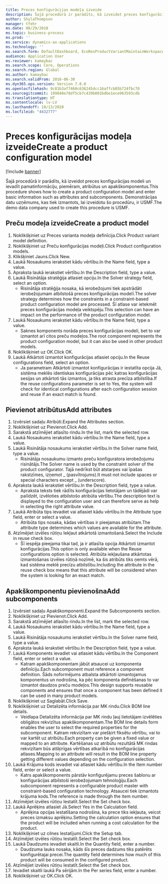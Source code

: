 ```yaml
---
title: Preces konfigurācijas modeļa izveide
description: Šajā procedūrā ir parādīts, kā izveidot preces konfigurācijas modeli un ievadīt pamatinformāciju, piemēram, atribūtus un apakškomponentus.
author: ShylaThompson
manager: tfehr
ms.date: 08/29/2018
ms.topic: business-process
ms.prod: ''
ms.service: dynamics-ax-applications
ms.technology: ''
ms.search.form: DefaultDashboard, EcoResProductVariantMaintainWorkspace, PCProductConfigurationModelListPage, PCCreateProductConfigurationModel, PCProductConfigurationModelDetails, PCBOMLineDetails
audience: Application User
ms.reviewer: kamaybac
ms.search.scope: Core, Operations
ms.search.region: Global
ms.author: kamaybac
ms.search.validFrom: 2016-06-30
ms.dyn365.ops.version: Version 7.0.0
ms.openlocfilehash: 9c81b3af7460c636245dcc16affcb05b724fbc70
ms.sourcegitcommit: 199848e78df5cb7c439b001bdbe1ece963593cdb
ms.translationtype: HT
ms.contentlocale: lv-LV
ms.lasthandoff: 10/13/2020
ms.locfileid: "4432777"
---
```

# <a name="create-a-product-configuration-model"></a><span data-ttu-id="4f91e-103">Preces konfigurācijas modeļa izveide</span><span class="sxs-lookup"><span data-stu-id="4f91e-103">Create a product configuration model</span></span>

[!include [banner](../../includes/banner.md)]

<span data-ttu-id="4f91e-104">Šajā procedūrā ir parādīts, kā izveidot preces konfigurācijas modeli un ievadīt pamatinformāciju, piemēram, atribūtus un apakškomponentus.</span><span class="sxs-lookup"><span data-stu-id="4f91e-104">This procedure shows how to create a product configuration model and enter basic information such as attributes and subcomponents.</span></span> <span data-ttu-id="4f91e-105">Demonstrācijas datu uzņēmums, kas tiek izmantots, lai izveidotu šo procedūru, ir USMF.</span><span class="sxs-lookup"><span data-stu-id="4f91e-105">The demo data company used to create this procedure is USMF.</span></span>


## <a name="create-a-product-model"></a><span data-ttu-id="4f91e-106">Preču modeļa izveide</span><span class="sxs-lookup"><span data-stu-id="4f91e-106">Create a product model</span></span>
1. <span data-ttu-id="4f91e-107">Noklikšķiniet uz Preces varianta modeļa definīcija.</span><span class="sxs-lookup"><span data-stu-id="4f91e-107">Click Product variant model definition.</span></span>
2. <span data-ttu-id="4f91e-108">Noklikšķiniet uz Preču konfigurācijas modeļi.</span><span class="sxs-lookup"><span data-stu-id="4f91e-108">Click Product configuration models.</span></span>
3. <span data-ttu-id="4f91e-109">Klikšķiniet Jauns.</span><span class="sxs-lookup"><span data-stu-id="4f91e-109">Click New.</span></span>
4. <span data-ttu-id="4f91e-110">Laukā Nosaukums ierakstiet kādu vērtību.</span><span class="sxs-lookup"><span data-stu-id="4f91e-110">In the Name field, type a value.</span></span>
5. <span data-ttu-id="4f91e-111">Apraksta laukā ierakstiet vērtību.</span><span class="sxs-lookup"><span data-stu-id="4f91e-111">In the Description field, type a value.</span></span>
6. <span data-ttu-id="4f91e-112">Laukā Risinātāja stratēģija atlasiet opciju.</span><span class="sxs-lookup"><span data-stu-id="4f91e-112">In the Solver strategy field, select an option.</span></span>
    * <span data-ttu-id="4f91e-113">Risinātāja stratēģija nosaka, kā ierobežojumi tiek apstrādāti ierobežojumam atbilstošā preces konfigurācijas modelī.</span><span class="sxs-lookup"><span data-stu-id="4f91e-113">The solver strategy determines how the constraints in a constraint-based product configuration model are processed.</span></span> <span data-ttu-id="4f91e-114">Šī atlase var ietekmēt preces konfigurācijas modeļa veiktspēju.</span><span class="sxs-lookup"><span data-stu-id="4f91e-114">This selection can have an impact on the performance of the product configuration model.</span></span>  
7. <span data-ttu-id="4f91e-115">Laukā Nosaukums ierakstiet kādu vērtību.</span><span class="sxs-lookup"><span data-stu-id="4f91e-115">In the Name field, type a value.</span></span>
    * <span data-ttu-id="4f91e-116">Saknes komponents norāda preces konfigurācijas modeli, bet to var izmantot arī citos preču modeļos.</span><span class="sxs-lookup"><span data-stu-id="4f91e-116">The root component represents the product configuration model, but it can also be used in other product models.</span></span>  
8. <span data-ttu-id="4f91e-117">Noklikšķiniet uz OK.</span><span class="sxs-lookup"><span data-stu-id="4f91e-117">Click OK.</span></span>
9. <span data-ttu-id="4f91e-118">Laukā Atkārtoti izmantot konfigurācijas atlasiet opciju.</span><span class="sxs-lookup"><span data-stu-id="4f91e-118">In the Reuse configurations field, select an option.</span></span>
    * <span data-ttu-id="4f91e-119">Ja parametram Atkārtoti izmantot konfigurācijas ir iestatīta opcija Jā, sistēma meklēs identiskas konfigurācijas pēc katras konfigurācijas sesijas un atkārtoti tās izmantos, ja tiks atrasta precīza atbilstība.</span><span class="sxs-lookup"><span data-stu-id="4f91e-119">If the reuse configurations parameter is set to Yes, the system will check for identical configurations after each configuration session and reuse if an exact match is found.</span></span>  

## <a name="add-attributes"></a><span data-ttu-id="4f91e-120">Pievienot atribūtus</span><span class="sxs-lookup"><span data-stu-id="4f91e-120">Add attributes</span></span>
1. <span data-ttu-id="4f91e-121">Izvērsiet sadaļu Atribūti.</span><span class="sxs-lookup"><span data-stu-id="4f91e-121">Expand the Attributes section.</span></span>
2. <span data-ttu-id="4f91e-122">Noklikšķiniet uz Pievienot.</span><span class="sxs-lookup"><span data-stu-id="4f91e-122">Click Add.</span></span>
3. <span data-ttu-id="4f91e-123">Sarakstā atzīmējiet atlasīto rindu.</span><span class="sxs-lookup"><span data-stu-id="4f91e-123">In the list, mark the selected row.</span></span>
4. <span data-ttu-id="4f91e-124">Laukā Nosaukums ierakstiet kādu vērtību.</span><span class="sxs-lookup"><span data-stu-id="4f91e-124">In the Name field, type a value.</span></span>
5. <span data-ttu-id="4f91e-125">Laukā Risinātāja nosaukums ierakstiet vērtību.</span><span class="sxs-lookup"><span data-stu-id="4f91e-125">In the Solver name field, type a value.</span></span>
    * <span data-ttu-id="4f91e-126">Risinātāja nosaukumu izmanto preču konfiguratora ierobežojumu risinātājs.</span><span class="sxs-lookup"><span data-stu-id="4f91e-126">The Solver name is used by the constraint solver of the product configurator.</span></span> <span data-ttu-id="4f91e-127">Tajā nedrīkst būt atstarpes vai īpašas rakstzīmes, izņemot _ (pasvītrojums).</span><span class="sxs-lookup"><span data-stu-id="4f91e-127">It must not include spaces or special characters except _ (underscore).</span></span>  
6. <span data-ttu-id="4f91e-128">Apraksta laukā ierakstiet vērtību.</span><span class="sxs-lookup"><span data-stu-id="4f91e-128">In the Description field, type a value.</span></span>
    * <span data-ttu-id="4f91e-129">Apraksta teksts tiek rādīts konfigurācijas lietotājam un tādējādi var palīdzēt, izvēloties atbilstošo atribūta vērtību.</span><span class="sxs-lookup"><span data-stu-id="4f91e-129">The description text is displayed to the configuration user and can therefore serve as help in selecting the right attribute value.</span></span>  
7. <span data-ttu-id="4f91e-130">Laukā Atribūta tips ievadiet vai atlasiet kādu vērtību.</span><span class="sxs-lookup"><span data-stu-id="4f91e-130">In the Attribute type field, enter or select a value.</span></span>
    * <span data-ttu-id="4f91e-131">Atribūta tips nosaka, kādas vērtības ir pieejamas atribūtam.</span><span class="sxs-lookup"><span data-stu-id="4f91e-131">The attribute type determines which values are available for the attribute.</span></span>  
8. <span data-ttu-id="4f91e-132">Atzīmējiet izvēles rūtiņu Iekļaut atkārtotā izmantošanā.</span><span class="sxs-lookup"><span data-stu-id="4f91e-132">Select the Include in reuse check box.</span></span>
    * <span data-ttu-id="4f91e-133">Šī iespēja pieejama tikai tad, ja ir atlasīta opcija Atkārtoti izmantot konfigurācijas.</span><span class="sxs-lookup"><span data-stu-id="4f91e-133">This option is only available when the Reuse configurations option is selected.</span></span> <span data-ttu-id="4f91e-134">Atribūta iekļaušana atkārtotas izmantošanas izvēles rūtiņā nozīmē, ka šis atribūts tiks ņemts vērā, kad sistēma meklē precīzu atbilstību.</span><span class="sxs-lookup"><span data-stu-id="4f91e-134">Including the attribute in the reuse check box means that this attribute will be considered when the system is looking for an exact match.</span></span>  

## <a name="add-subcomponents"></a><span data-ttu-id="4f91e-135">Apakškomponentu pievienošna</span><span class="sxs-lookup"><span data-stu-id="4f91e-135">Add subcomponents</span></span>
1. <span data-ttu-id="4f91e-136">Izvērsiet sadaļu Apakškomponenti.</span><span class="sxs-lookup"><span data-stu-id="4f91e-136">Expand the Subcomponents section.</span></span>
2. <span data-ttu-id="4f91e-137">Noklikšķiniet uz Pievienot.</span><span class="sxs-lookup"><span data-stu-id="4f91e-137">Click Add.</span></span>
3. <span data-ttu-id="4f91e-138">Sarakstā atzīmējiet atlasīto rindu.</span><span class="sxs-lookup"><span data-stu-id="4f91e-138">In the list, mark the selected row.</span></span>
4. <span data-ttu-id="4f91e-139">Laukā Nosaukums ierakstiet kādu vērtību.</span><span class="sxs-lookup"><span data-stu-id="4f91e-139">In the Name field, type a value.</span></span>
5. <span data-ttu-id="4f91e-140">Laukā Risinātāja nosaukums ierakstiet vērtību.</span><span class="sxs-lookup"><span data-stu-id="4f91e-140">In the Solver name field, type a value.</span></span>
6. <span data-ttu-id="4f91e-141">Apraksta laukā ierakstiet vērtību.</span><span class="sxs-lookup"><span data-stu-id="4f91e-141">In the Description field, type a value.</span></span>
7. <span data-ttu-id="4f91e-142">Laukā Komponents ievadiet vai atlasiet kādu vērtību.</span><span class="sxs-lookup"><span data-stu-id="4f91e-142">In the Component field, enter or select a value.</span></span>
    * <span data-ttu-id="4f91e-143">Katram apakškomponentam jābūt atsaucei uz komponenta definīciju.</span><span class="sxs-lookup"><span data-stu-id="4f91e-143">Each subcomponent must reference a component definition.</span></span> <span data-ttu-id="4f91e-144">Šāds noformējums atbalsta atkārtoti izmantojamus komponentus un nodrošina, ka pēc komponenta definēšanas to var izmantot daudzos preču modeļos.</span><span class="sxs-lookup"><span data-stu-id="4f91e-144">This design supports reusable components and ensures that once a component has been defined it can be used in many product models.</span></span>  
8. <span data-ttu-id="4f91e-145">Noklikšķiniet uz Saglabāt.</span><span class="sxs-lookup"><span data-stu-id="4f91e-145">Click Save.</span></span>
9. <span data-ttu-id="4f91e-146">Noklikšķiniet uz Detalizēta informācija par MK rindu.</span><span class="sxs-lookup"><span data-stu-id="4f91e-146">Click BOM line details.</span></span>
    * <span data-ttu-id="4f91e-147">Veidlapa Detalizēta informācija par MK rindu ļauj lietotājam izvēlēties obligātos rekvizītus apakškomponentam.</span><span class="sxs-lookup"><span data-stu-id="4f91e-147">The BOM line details form enables the user to select the required properties for the subcomponent.</span></span> <span data-ttu-id="4f91e-148">Katram rekvizītam var piešķirt fiksētu vērtību, vai to var kartēt uz atribūtu.</span><span class="sxs-lookup"><span data-stu-id="4f91e-148">Each property can be given a fixed value or mapped to an attribute.</span></span> <span data-ttu-id="4f91e-149">Kartēšanas uz atribūtu rezultātā MK rindas rekvizītam būs atšķirīgas vērtības atkarībā no konfigurācijas atlases.</span><span class="sxs-lookup"><span data-stu-id="4f91e-149">Mapping to an attribute will result in the BOM line property getting different values depending on the configuration selection.</span></span>  
10. <span data-ttu-id="4f91e-150">Laukā Krājuma kods ievadiet vai atlasiet kādu vērtību.</span><span class="sxs-lookup"><span data-stu-id="4f91e-150">In the Item number field, enter or select a value.</span></span>
    * <span data-ttu-id="4f91e-151">Katrs apakškomponents pārstāv konfigurējamu preces šablonu ar konfigurācijas atbilstoši ierobežojumam tehnoloģiju.</span><span class="sxs-lookup"><span data-stu-id="4f91e-151">Each subcomponent represents a configurable product master with constraint-based configuration technology.</span></span> <span data-ttu-id="4f91e-152">Atsaucei tiek izmantots krājuma kods.</span><span class="sxs-lookup"><span data-stu-id="4f91e-152">The reference is made through the item number.</span></span>  
11. <span data-ttu-id="4f91e-153">Atzīmējiet izvēles rūtiņu Iestatīt.</span><span class="sxs-lookup"><span data-stu-id="4f91e-153">Select the Set check box.</span></span>
12. <span data-ttu-id="4f91e-154">Laukā Aprēķins atlasiet Jā.</span><span class="sxs-lookup"><span data-stu-id="4f91e-154">Select Yes in the Calculation field.</span></span>
    * <span data-ttu-id="4f91e-155">Aprēķina opcijas iestatīšana nodrošina, ka prece tiks iekļauta, veicot preces izmaksu aprēķinu.</span><span class="sxs-lookup"><span data-stu-id="4f91e-155">Setting the calculation option ensures that the product will be included when running a cost calculation for the product.</span></span>  
13. <span data-ttu-id="4f91e-156">Noklikšķiniet uz cilnes Iestatījumi.</span><span class="sxs-lookup"><span data-stu-id="4f91e-156">Click the Setup tab.</span></span>
14. <span data-ttu-id="4f91e-157">Atzīmējiet izvēles rūtiņu Iestatīt.</span><span class="sxs-lookup"><span data-stu-id="4f91e-157">Select the Set check box.</span></span>
15. <span data-ttu-id="4f91e-158">Laukā Daudzums ievadiet skaitli.</span><span class="sxs-lookup"><span data-stu-id="4f91e-158">In the Quantity field, enter a number.</span></span>
    * <span data-ttu-id="4f91e-159">Daudzuma lauks nosaka, kāds šīs preces dadzums tiks patērēts konfigurētajai precei.</span><span class="sxs-lookup"><span data-stu-id="4f91e-159">The quantity field determines how much of this product will be consumed in the configured product.</span></span>  
16. <span data-ttu-id="4f91e-160">Atzīmējiet izvēles rūtiņu Iestatīt.</span><span class="sxs-lookup"><span data-stu-id="4f91e-160">Select the Set check box.</span></span>
17. <span data-ttu-id="4f91e-161">Ievadiet skaitli laukā Pa sērijām.</span><span class="sxs-lookup"><span data-stu-id="4f91e-161">In the Per series field, enter a number.</span></span>
18. <span data-ttu-id="4f91e-162">Noklikšķiniet uz OK.</span><span class="sxs-lookup"><span data-stu-id="4f91e-162">Click OK.</span></span>

